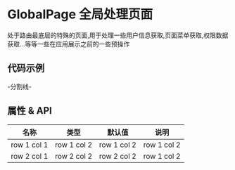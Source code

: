 
# GlobalPage 全局处理页面

处于路由最底层的特殊的页面,用于处理一些用户信息获取,页面菜单获取,权限数据获取...等等一些在应用展示之前的一些预操作

## 代码示例

-分割线-

## 属性 & API

名称 | 类型 | 默认值| 说明
---|---|---|---
row 1 col 1 | row 1 col 2| row 1 col 2| row 1 col 2
row 2 col 1 | row 2 col 2| row 2 col 2| row 1 col 2